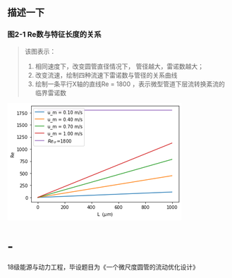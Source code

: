 ## 描述一下
### 图2-1 Re数与特征长度的关系
> 该图表示：
> 1. 相同速度下，改变圆管直径情况下， 管径越大，雷诺数越大；
> 2. 改变流速，绘制四种流速下雷诺数与管径的关系曲线
> 3. 绘制一条平行X轴的直线Re = 1800 ，表示微型管道下层流转换紊流的临界雷诺数


![显示图片](Re-L.png)

# -
18级能源与动力工程，毕设题目为《一个微尺度圆管的流动优化设计》
